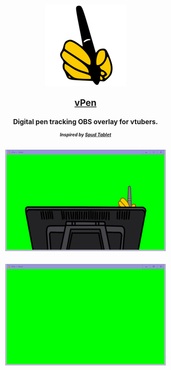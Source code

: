 <h1 align="center">
  <a href="https://github.com/girkovarpa/vpen">
    <img src="logo.png" alt="vPen"/>
    <p>vPen</p>
  </a>
</h1>

<h2 align="center">Digital pen tracking OBS overlay for vtubers.</h2>
<h5 align="center"><i>Inspired by <a href="https://sadwhale-studios.itch.io/spud-tablet">Spud Tablet</a></i></h5>

<h1 align="center">
  <img src="screenshot2.gif" alt="screenshot" /></a><br/><br/>
  <img src="screenshot1.gif" alt="screenshot" /></a><br/><br/>
</h1>

